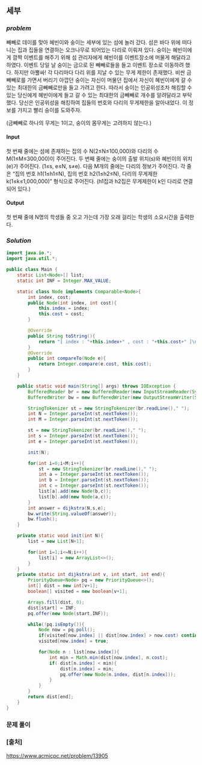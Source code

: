## **세부**


### ***problem***
빼빼로 데이를 맞아 혜빈이와 숭이는 세부에 있는 섬에 놀러 갔다. 섬은 바다 위에 떠다니는 집과 집들을 연결하는 오크나무로 되어있는 다리로 이뤄져 있다. 숭이는 혜빈이에게 깜짝 이벤트를 해주기 위해 섬 관리자에게 혜빈이를 이벤트장소에 머물게 해달라고 하였다. 이벤트 당일 날 숭이는 금으로 된 빼빼로들을 들고 이벤트 장소로 이동하려 했다. 하지만 아뿔싸! 각 다리마다 다리 위를 지날 수 있는 무게 제한이 존재했다. 비싼 금빼빼로를 가면서 버리기 아깝던 숭이는 자신이 머물던 집에서 자신이 혜빈이에게 갈 수 있는 최대한의 금빼빼로만을 들고 가려고 한다. 따라서 숭이는 인공위성조차 해킹할 수 있는 당신에게 혜빈이에게 들고 갈 수 있는 최대한의 금빼빼로 개수를 알려달라고 부탁했다. 당신은 인공위성을 해킹하여 집들의 번호와 다리의 무게제한을 알아내었다. 이 정보를 가지고 빨리 숭이를 도와주자.

(금빼빼로 하나의 무게는 1이고, 숭이의 몸무게는 고려하지 않는다.)

#### **Input**
첫 번째 줄에는 섬에 존재하는 집의 수 N(2≤N≤100,000)와 다리의 수 M(1≤M≤300,000)이 주어진다. 두 번째 줄에는 숭이의 출발 위치(s)와 혜빈이의 위치(e)가 주어진다. (1≤s, e≤N, s≠e). 다음 M개의 줄에는 다리의 정보가 주어진다. 각 줄은 “집의 번호 h1(1≤h1≤N), 집의 번호 h2(1≤h2≤N), 다리의 무게제한 k(1≤k≤1,000,000)” 형식으로 주어진다. (h1집과 h2집은 무게제한이 k인 다리로 연결되어 있다.)

#### **Output**
첫 번째 줄에 N명의 학생들 중 오고 가는데 가장 오래 걸리는 학생의 소요시간을 출력한다.

### ***Solution***
``` java
import java.io.*;
import java.util.*;

public class Main {
    static List<Node>[] list;
    static int INF = Integer.MAX_VALUE;

    static class Node implements Comparable<Node>{
        int index, cost;
        public Node(int index, int cost){
            this.index = index;
            this.cost = cost;
        }

        @Override
        public String toString(){
            return "[ index : "+this.index+" , cost : "+this.cost+" ]\n";
        }
        @Override
        public int compareTo(Node e){
            return Integer.compare(e.cost, this.cost);
        }
    }

    public static void main(String[] args) throws IOException {
        BufferedReader br = new BufferedReader(new InputStreamReader(System.in));
        BufferedWriter bw = new BufferedWriter(new OutputStreamWriter(System.out));

        StringTokenizer st = new StringTokenizer(br.readLine()," ");
        int N = Integer.parseInt(st.nextToken());
        int M = Integer.parseInt(st.nextToken());

        st = new StringTokenizer(br.readLine()," ");
        int s = Integer.parseInt(st.nextToken());
        int e = Integer.parseInt(st.nextToken());

        init(N);

        for(int i=0;i<M;i++){
            st = new StringTokenizer(br.readLine()," ");
            int a = Integer.parseInt(st.nextToken());
            int b = Integer.parseInt(st.nextToken());
            int c = Integer.parseInt(st.nextToken());
            list[a].add(new Node(b,c));
            list[b].add(new Node(a,c));
        }
        int answer = dijkstra(N,s,e);
        bw.write(String.valueOf(answer));
        bw.flush();
    }

    private static void init(int N){
        list = new List[N+1];

        for(int i=1;i<=N;i++){
            list[i] = new ArrayList<>();
        }
    }
    private static int dijkstra(int v, int start, int end){
        PriorityQueue<Node> pq = new PriorityQueue<>();
        int[] dist = new int[v+1];
        boolean[] visited = new boolean[v+1];

        Arrays.fill(dist, 0);
        dist[start] = INF;
        pq.offer(new Node(start,INF));

        while(!pq.isEmpty()){
            Node now = pq.poll();
            if(visited[now.index] || dist[now.index] > now.cost) continue;
            visited[now.index] = true;

            for(Node n : list[now.index]){
                int min = Math.min(dist[now.index], n.cost);
                if( dist[n.index] < min){
                    dist[n.index] = min;
                    pq.offer(new Node(n.index, dist[n.index]));
                }
            }
        }
        return dist[end];
    }
}
```

### **문제 풀이**


### **[출처]**
https://www.acmicpc.net/problem/13905